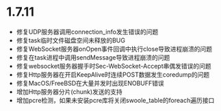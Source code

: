 # 1.7.11

* 修复UDP服务器调用connection_info发生错误的问题
* 修复task临时文件磁盘空间未释放的BUG
* 修复WebSocket服务器onOpen事件回调中执行close导致进程崩溃的问题
* 修复在task进程中调用sendMessage导致进程崩溃的问题
* 修复websocket服务器握手时Sec-WebSocket-Accept串偶发错误的问题
* 修复Http服务器在开启KeepAlive时连续POST数据发生coredump的问题
* 修复MacOS/FreeBSD在大量并发时出现ENOBUFF错误
* 增加Http服务器分片(chunk)发送的支持
* 增加pcre检测，如果未安装pcre库将关闭swoole_table的foreach遍历接口






